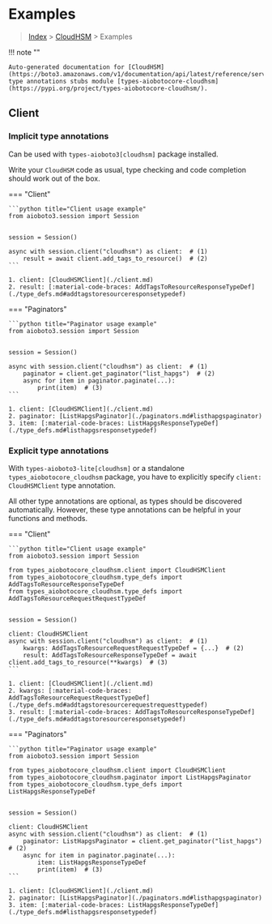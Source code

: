 # Examples

> [Index](../README.md) > [CloudHSM](./README.md) > Examples

!!! note ""

    Auto-generated documentation for [CloudHSM](https://boto3.amazonaws.com/v1/documentation/api/latest/reference/services/cloudhsm.html#CloudHSM)
    type annotations stubs module [types-aiobotocore-cloudhsm](https://pypi.org/project/types-aiobotocore-cloudhsm/).

## Client

### Implicit type annotations

Can be used with `types-aioboto3[cloudhsm]` package installed.

Write your `CloudHSM` code as usual,
type checking and code completion should work out of the box.



=== "Client"

    ```python title="Client usage example"
    from aioboto3.session import Session


    session = Session()

    async with session.client("cloudhsm") as client:  # (1)
        result = await client.add_tags_to_resource()  # (2)
    ```

    1. client: [CloudHSMClient](./client.md)
    2. result: [:material-code-braces: AddTagsToResourceResponseTypeDef](./type_defs.md#addtagstoresourceresponsetypedef) 



=== "Paginators"

    ```python title="Paginator usage example"
    from aioboto3.session import Session


    session = Session()

    async with session.client("cloudhsm") as client:  # (1)
        paginator = client.get_paginator("list_hapgs")  # (2)
        async for item in paginator.paginate(...):
            print(item)  # (3)
    ```

    1. client: [CloudHSMClient](./client.md)
    2. paginator: [ListHapgsPaginator](./paginators.md#listhapgspaginator)
    3. item: [:material-code-braces: ListHapgsResponseTypeDef](./type_defs.md#listhapgsresponsetypedef) 




### Explicit type annotations

With `types-aioboto3-lite[cloudhsm]`
or a standalone `types_aiobotocore_cloudhsm` package, you have to explicitly specify
`client: CloudHSMClient` type annotation.

All other type annotations are optional, as types should be discovered automatically.
However, these type annotations can be helpful in your functions and methods.


=== "Client"

    ```python title="Client usage example"
    from aioboto3.session import Session

    from types_aiobotocore_cloudhsm.client import CloudHSMClient
    from types_aiobotocore_cloudhsm.type_defs import AddTagsToResourceResponseTypeDef
    from types_aiobotocore_cloudhsm.type_defs import AddTagsToResourceRequestRequestTypeDef


    session = Session()

    client: CloudHSMClient
    async with session.client("cloudhsm") as client:  # (1)
        kwargs: AddTagsToResourceRequestRequestTypeDef = {...}  # (2)
        result: AddTagsToResourceResponseTypeDef = await client.add_tags_to_resource(**kwargs)  # (3)
    ```

    1. client: [CloudHSMClient](./client.md)
    2. kwargs: [:material-code-braces: AddTagsToResourceRequestRequestTypeDef](./type_defs.md#addtagstoresourcerequestrequesttypedef) 
    3. result: [:material-code-braces: AddTagsToResourceResponseTypeDef](./type_defs.md#addtagstoresourceresponsetypedef) 



=== "Paginators"

    ```python title="Paginator usage example"
    from aioboto3.session import Session

    from types_aiobotocore_cloudhsm.client import CloudHSMClient
    from types_aiobotocore_cloudhsm.paginator import ListHapgsPaginator
    from types_aiobotocore_cloudhsm.type_defs import ListHapgsResponseTypeDef


    session = Session()

    client: CloudHSMClient
    async with session.client("cloudhsm") as client:  # (1)
        paginator: ListHapgsPaginator = client.get_paginator("list_hapgs")  # (2)
        async for item in paginator.paginate(...):
            item: ListHapgsResponseTypeDef
            print(item)  # (3)
    ```

    1. client: [CloudHSMClient](./client.md)
    2. paginator: [ListHapgsPaginator](./paginators.md#listhapgspaginator)
    3. item: [:material-code-braces: ListHapgsResponseTypeDef](./type_defs.md#listhapgsresponsetypedef) 




